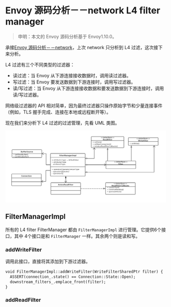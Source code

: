 # Envoy 源码分析－－network L4 filter manager

>申明：本文的 Envoy 源码分析基于 Envoy1.10.0。

承接[Envoy 源码分析－－network](./envoy_network.md)，上次 network 只分析到 L4 过滤，这次接下来分析。

L4 过滤有三个不同类型的过滤器：

+ 读过滤：当 Envoy 从下游连接接收数据时，调用读过滤器。
+ 写过滤：当 Envoy 要发送数据到下游连接时，调用写过滤器。
+ 读/写过滤：当 Envoy 从下游连接接收数据和要发送数据到下游连接时，调用读/写过滤器。

网络级过滤器的 API 相对简单，因为最终过滤器只操作原始字节和少量连接事件（例如，TLS 握手完成、连接在本地或远程断开等）。

现在我们来分析下 L4 过滤的过滤管理，先看 UML 类图。

![envoy_L4_filter_manager](./images/envoy_l4_filter_manager.png) 

## FilterManagerImpl 

所有的 L4 filter FilterManager 都由 `FilterManagerImpl`  进行管理。它提供6个接口，其中 4个接口是和 `FilterManager` 一样。其余两个则是读和写。

### addWriteFilter

调用此接口，直接将其添加到下游过滤器。

```
void FilterManagerImpl::addWriteFilter(WriteFilterSharedPtr filter) {
  ASSERT(connection_.state() == Connection::State::Open);
  downstream_filters_.emplace_front(filter);
}
```

### addReadFilter



